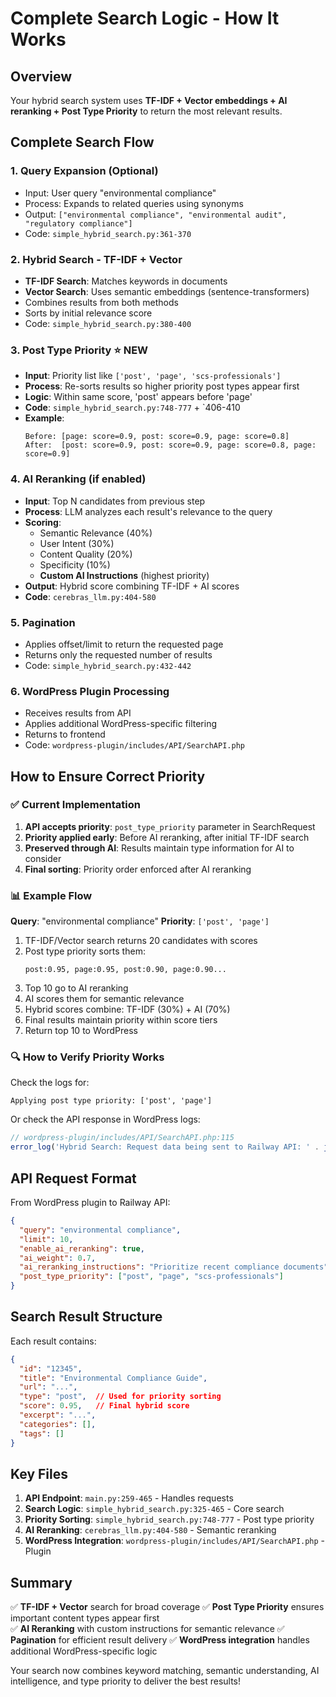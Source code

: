 # Complete Search Logic - How It Works

## Overview
Your hybrid search system uses **TF-IDF + Vector embeddings + AI reranking + Post Type Priority** to return the most relevant results.

## Complete Search Flow

### 1. **Query Expansion** (Optional)
- Input: User query "environmental compliance"
- Process: Expands to related queries using synonyms
- Output: `["environmental compliance", "environmental audit", "regulatory compliance"]`
- Code: `simple_hybrid_search.py:361-370`

### 2. **Hybrid Search - TF-IDF + Vector**
- **TF-IDF Search**: Matches keywords in documents
- **Vector Search**: Uses semantic embeddings (sentence-transformers)
- Combines results from both methods
- Sorts by initial relevance score
- Code: `simple_hybrid_search.py:380-400`

### 3. **Post Type Priority** ⭐ **NEW**
- **Input**: Priority list like `['post', 'page', 'scs-professionals']`
- **Process**: Re-sorts results so higher priority post types appear first
- **Logic**: Within same score, 'post' appears before 'page'
- **Code**: `simple_hybrid_search.py:748-777` + `406-410
- **Example**:
  ```
  Before: [page: score=0.9, post: score=0.9, page: score=0.8]
  After:  [post: score=0.9, post: score=0.9, page: score=0.8, page: score=0.9]
  ```

### 4. **AI Reranking** (if enabled)
- **Input**: Top N candidates from previous step
- **Process**: LLM analyzes each result's relevance to the query
- **Scoring**: 
  - Semantic Relevance (40%)
  - User Intent (30%)
  - Content Quality (20%)
  - Specificity (10%)
  - **Custom AI Instructions** (highest priority)
- **Output**: Hybrid score combining TF-IDF + AI scores
- **Code**: `cerebras_llm.py:404-580`

### 5. **Pagination**
- Applies offset/limit to return the requested page
- Returns only the requested number of results
- Code: `simple_hybrid_search.py:432-442`

### 6. **WordPress Plugin Processing**
- Receives results from API
- Applies additional WordPress-specific filtering
- Returns to frontend
- Code: `wordpress-plugin/includes/API/SearchAPI.php`

## How to Ensure Correct Priority

### ✅ **Current Implementation**
1. **API accepts priority**: `post_type_priority` parameter in SearchRequest
2. **Priority applied early**: Before AI reranking, after initial TF-IDF search
3. **Preserved through AI**: Results maintain type information for AI to consider
4. **Final sorting**: Priority order enforced after AI reranking

### 📊 **Example Flow**

**Query**: "environmental compliance"
**Priority**: `['post', 'page']`

1. TF-IDF/Vector search returns 20 candidates with scores
2. Post type priority sorts them:
   ```
   post:0.95, page:0.95, post:0.90, page:0.90...
   ```
3. Top 10 go to AI reranking
4. AI scores them for semantic relevance
5. Hybrid scores combine: TF-IDF (30%) + AI (70%)
6. Final results maintain priority within score tiers
7. Return top 10 to WordPress

### 🔍 **How to Verify Priority Works**

Check the logs for:
```
Applying post type priority: ['post', 'page']
```

Or check the API response in WordPress logs:
```php
// wordpress-plugin/includes/API/SearchAPI.php:115
error_log('Hybrid Search: Request data being sent to Railway API: ' . json_encode($request_data));
```

## API Request Format

From WordPress plugin to Railway API:
```json
{
  "query": "environmental compliance",
  "limit": 10,
  "enable_ai_reranking": true,
  "ai_weight": 0.7,
  "ai_reranking_instructions": "Prioritize recent compliance documents",
  "post_type_priority": ["post", "page", "scs-professionals"]
}
```

## Search Result Structure

Each result contains:
```json
{
  "id": "12345",
  "title": "Environmental Compliance Guide",
  "url": "...",
  "type": "post",  // Used for priority sorting
  "score": 0.95,   // Final hybrid score
  "excerpt": "...",
  "categories": [],
  "tags": []
}
```

## Key Files

1. **API Endpoint**: `main.py:259-465` - Handles requests
2. **Search Logic**: `simple_hybrid_search.py:325-465` - Core search
3. **Priority Sorting**: `simple_hybrid_search.py:748-777` - Post type priority
4. **AI Reranking**: `cerebras_llm.py:404-580` - Semantic reranking
5. **WordPress Integration**: `wordpress-plugin/includes/API/SearchAPI.php` - Plugin

## Summary

✅ **TF-IDF + Vector** search for broad coverage
✅ **Post Type Priority** ensures important content types appear first  
✅ **AI Reranking** with custom instructions for semantic relevance
✅ **Pagination** for efficient result delivery
✅ **WordPress integration** handles additional WordPress-specific logic

Your search now combines keyword matching, semantic understanding, AI intelligence, and type priority to deliver the best results!

